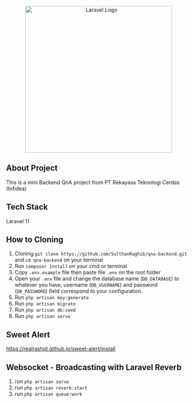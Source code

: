 <p align="center"><a href="https://laravel.com" target="_blank"><img src="https://infidea.id/static/media/Logo.6b197990a0df4f5f6f9c.webp" width="400" alt="Laravel Logo"></a></p>

## About Project

This is a mini Backend QnA project from PT Rekayasa Teknologi Cerdas (Infidea)

## Tech Stack

Laravel 11

## How to Cloning

1. Cloning `git clone https://github.com/SulthanRaghib/qna-backend.git` and `cd qna-backend` on your terminal
2. Run `composer install` on your cmd or terminal
3. Copy `.env.example` file then paste file `.env` on the root folder
4. Open your `.env` file and change the database name (`DB_DATABASE`) to whatever you have, username (`DB_USERNAME`) and password (`DB_PASSWORD`) field correspond to your configuration.
5. Run `php artisan key:generate`
6. Run `php artisan migrate`
7. Run `php artisan db:seed`
8. Run `php artisan serve`

## Sweet Alert

https://realrashid.github.io/sweet-alert/install

## Websocket - Broadcasting with Laravel Reverb

1. run `php artisan serve`
2. run `php artisan reverb:start`
3. run `php artisan queue:work`
